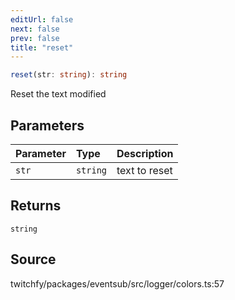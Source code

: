 ```yaml
---
editUrl: false
next: false
prev: false
title: "reset"
---
```


```ts
reset(str: string): string
```

Reset the text modified

## Parameters

| Parameter | Type | Description |
| :------ | :------ | :------ |
| `str` | `string` | text to reset |

## Returns

`string`

## Source

twitchfy/packages/eventsub/src/logger/colors.ts:57
